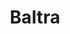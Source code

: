 ---
icon: book
icon_pack: fas
linktitle: Baltra
summary: Learn how to use Wowchemy's docs layout for publishing online courses, software
  documentation, and tutorials.
title: Baltra
type: book
---
